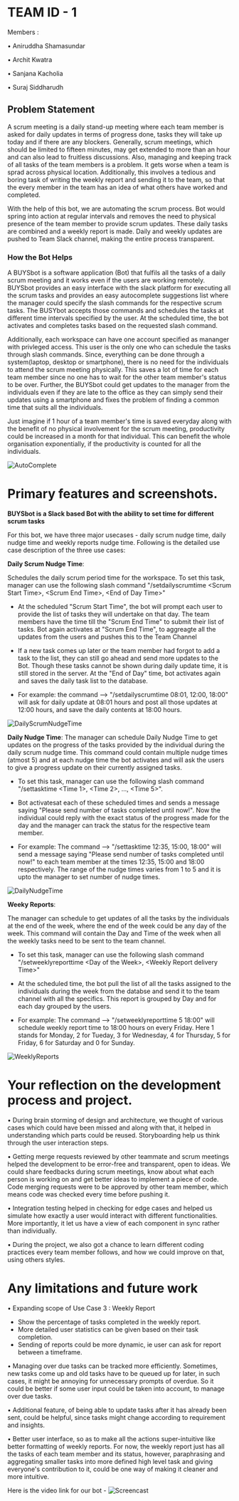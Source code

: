 # TEAM ID - 1 
Members :

• Aniruddha Shamasundar

• Archit Kwatra

• Sanjana Kacholia

• Suraj Siddharudh


## Problem Statement
A scrum meeting is a daily stand-up meeting where each team member is asked for daily updates in terms of progress done, tasks they will take up today and if there are any blockers. Generally, scrum meetings, which should be limited to fifteen minutes, may get extended to more than an hour and can also lead to fruitless discussions. Also, managing and keeping track of all tasks of the team members is a problem. It gets worse when a team is sprad across physical location. Additionally, this involves a tedious and boring task of writing the weekly report and sending it to the team, so that the every member in the team has an idea of what others have worked and completed. 

With the help of this bot, we are automating the scrum process. Bot would spring into action at regular intervals and removes the need to physical presence of the team member to provide scrum updates. These daily tasks are combined and a weekly report is made. Daily and weekly updates are pushed to Team Slack channel, making the entire process transparent.


### How the Bot Helps
A BUYSbot is a software application (Bot) that fulfils all the tasks of a daily scrum meeting and it works even if the users are working remotely. BUYSbot provides an easy interface with the slack platform for executing all the scrum tasks and provides an easy autocomplete suggestions list where the manager could specify the slash commands for the respective scrum tasks. The BUSYbot accepts those commands and schedules the tasks at different time intervals specified by the user. At the scheduled time, the bot activates and completes tasks based on the requested slash command.

Additionally, each workspace can have one account specified as mananger with privleged access. This user is the only one who can schedule the tasks through slash commands. Since, everything can be done through a system(laptop, desktop or smartphone), there is no need for the individuals to attend the scrum meeting physically. This saves a lot of time for each team member since no one has to wait for the other team member's status to be over. Further, the BUYSbot could get updates to the manager from the individuals even if they are late to the office as they can simply send their updates using a smartphone and fixes the problem of finding a common time that suits all the individuals. 

Just imagine if 1 hour of a team member's time is saved everyday along with the benefit of no physical involvement for the scrum meeting, productivity could be increased in a month for that individual. This can benefit the whole organisation exponentially, if the productivity is counted for all the individuals.

![AutoComplete](https://github.ncsu.edu/csc510-fall2019/CSC510-1/blob/master/Images/Bot_Images/Autocomplete.PNG)


# Primary features and screenshots.
**BUYSbot is a Slack based Bot with the ability to set time for different scrum tasks** 

For this bot, we have three major usecases - daily scrum nudge time, daily nudge time and weekly reports nudge time. Following is the detailed use case description of the three use cases:

**Daily Scrum Nudge Time**: 

Schedules the daily scrum period time for the workspace. To set this task, manager can use the following slash command "/setdailyscrumtime \<Scrum Start Time>, \<Scrum End Time>, \<End of Day Time>"

* At the scheduled "Scrum Start Time", the bot will prompt each user to provide the list of tasks they will undertake on that day. The team members have the time till the "Scrum End Time" to submit their list of tasks. Bot again activates at "Scrum End Time", to aggreagte all the updates from the users and pushes this to the Team Channel

* If a new task comes up later or the team member had forgot to add a task to the list, they can still go ahead and send more updates to the Bot. Though these tasks cannot be shown during daily update time, it is still stored in the server. At the "End of Day" time, bot activates again and saves the daily task list to the database. 

* For example: the command -->  "/setdailyscrumtime 08:01, 12:00, 18:00" will ask for daily update at 08:01 hours and post all those updates at 12:00 hours, and save the daily contents at 18:00 hours. 


![DailyScrumNudgeTime](https://github.ncsu.edu/csc510-fall2019/CSC510-1/blob/master/Images/Bot_Images/DailyScrumResults.png)
 
 **Daily Nudge Time**: 
The manager can schedule Daily Nudge Time to get updates on the progress of the tasks provided by the individual during the daily scrum nudge time. This command could contain multiple nudge times (atmost 5) and at each nudge time the bot activates and will ask the users to give a progress update on their currently assigned tasks.

* To set this task, manager can use the following slash command "/settasktime \<Time 1>, \<Time 2>, ..., \<Time 5>". 
* Bot activatesat each of these scheduled times and sends a message saying "Please send number of tasks completed until now!". Now the individual could reply with the exact status of the progress made for the day and the manager can track the status for the respective team member. 

* For example: The command --> "/settasktime 12:35, 15:00, 18:00" will send a message saying "Please send number of tasks completed until now!" to each team member at the times 12:35, 15:00 and 18:00 respectively. The range of the nudge times varies from 1 to 5 and it is upto the manager to set number of nudge times.

![DailyNudgeTime](https://github.ncsu.edu/csc510-fall2019/CSC510-1/blob/master/Images/Bot_Images/DailyNudge.PNG)
    
**Weeky Reports**: 

The manager can schedule to get updates of all the tasks by the individuals at the end of the week, where the end of the week could be any day of the week. This command will contain the Day and Time of the week when all the weekly tasks need to be sent to the team channel.

* To set this task, manager can use the following slash command "/setweeklyreporttime \<Day of the Week>, \<Weekly Report delivery Time>"

* At the scheduled time, the bot pull the list of all the tasks assigned to the individuals during the week from the databse and send it to the team channel with all the specifics. This report is grouped by Day and for each day grouped by the users.

* For example: The command --> "/setweeklyreporttime 5 18:00" will schedule weekly report time to 18:00 hours on every Friday. Here 1 stands for Monday, 2 for Tueday, 3 for Wednesday, 4 for Thursday, 5 for Friday, 6 for Saturday and 0 for Sunday.

![WeeklyReports](https://github.ncsu.edu/csc510-fall2019/CSC510-1/blob/master/Images/Bot_Images/WeeklyReport.png)

# Your reflection on the development process and project.
•	During brain storming of design and architecture, we thought of various cases which could have been missed and along with that, it helped in understanding which parts could be reused. Storyboarding help us think through the user interaction steps.


•	Getting merge requests reviewed by other teammate and scrum meetings helped the development to be error-free and transparent, open to ideas. We could share feedbacks during scrum meetings, know about what each person is working on and get better ideas to implement a piece of code. Code merging requests were to be approved by other team member, which means code was checked every time before pushing it.


•	Integration testing helped in checking for edge cases and helped us simulate how exactly a user would interact with different functionalities. More importantly, it let us have a view of each component in sync rather than individually.

• During the project, we also got a chance to learn different coding practices every team member follows, and how we could improve on that, using others styles. 


# Any limitations and future work
•	Expanding scope of Use Case 3 : Weekly Report
  -	Show the percentage of tasks completed in the weekly report.
  -	More detailed user statistics can be given based on their task completion.
  -	Sending of reports could be more dynamic, ie user can ask for report between a timeframe.

•	Managing over due tasks can be tracked more efficiently. Sometimes, new tasks come up and old tasks have to be queued up for later, in such cases, it might be annoying for unnecessary prompts of overdue. So it could be better if some user input could be taken into account, to manage over due tasks.

•	Additional feature, of being able to update tasks after it has already been sent, could be helpful, since tasks might change according to requirement and insights.

•	Better user interface, so as to make all the actions super-intuitive like better formatting of weekly reports. For now, the weekly report just has all the tasks of each team member and its status, however, paraphrasing and aggregating smaller tasks into more defined high level task and giving everyone's contribution to it, could be one way of making it cleaner and more intuitive. 

Here is the video link for our bot - ![Screencast](https://drive.google.com/file/d/1ioKMQ246NRXbZz5oU2SWRdmnCHkaLR3K/view)
